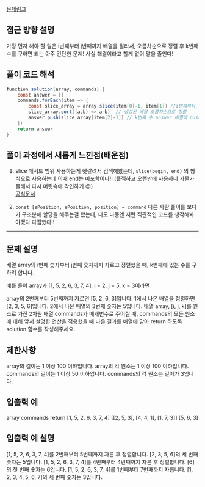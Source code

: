 [문제링크](https://school.programmers.co.kr/learn/courses/30/lessons/42748)

## 접근 방향 설명
가장 먼저 해야 할 일은 i번째부터 j번째까지 배열을 잘라서, 오름차순으로 정렬 후 k번째 수를 구하면 되는 아주 간단한 문제! 사실 해결이라고 할게 없어 말을 줄인다! 

## 풀이 코드 해석
```java script 
function solution(array, commands) {
    const answer = []
    commands.forEach(item => {
        const slice_array = array.slice(item[0]-1, item[1]) //i번째부터, j까지 담는 배열 생성
        slice_array.sort((a,b) => a-b)  // 생성된 배열 오름차순으로 정렬 
        answer.push(slice_array[item[2]-1]) // k번째 수 answer 배열에 push
    })
    return answer
}
```
## 풀이 과정에서 새롭게 느낀점(배운점)
1) slice 메서드 범위 사용하는게 헷갈려서 검색해봤는데, 
    `slice(begin, end)` 의 형식으로 사용하는데 이때 end는 미포함이다!! (플젝하고 오랜만에 사용하니 가물가물해서 다시 머릿속에 각인하기 😑)  
    [공식문서](https://developer.mozilla.org/ko/docs/Web/JavaScript/Reference/Global_Objects/Array/slice)

2) `const [sPosition, ePosition, position] = command` 다른 사람 풀이를 보다가 구조분해 할당을 해주는걸 봤는데, 나도 나중엔 저런 직관적인 코드를 생각해봐야겠다 다짐했다!! 



---
## 문제 설명
배열 array의 i번째 숫자부터 j번째 숫자까지 자르고 정렬했을 때, k번째에 있는 수를 구하려 합니다.

예를 들어 array가 [1, 5, 2, 6, 3, 7, 4], i = 2, j = 5, k = 3이라면

array의 2번째부터 5번째까지 자르면 [5, 2, 6, 3]입니다.
1에서 나온 배열을 정렬하면 [2, 3, 5, 6]입니다.
2에서 나온 배열의 3번째 숫자는 5입니다.
배열 array, [i, j, k]를 원소로 가진 2차원 배열 commands가 매개변수로 주어질 때, commands의 모든 원소에 대해 앞서 설명한 연산을 적용했을 때 나온 결과를 배열에 담아 return 하도록 solution 함수를 작성해주세요.

## 제한사항
array의 길이는 1 이상 100 이하입니다.
array의 각 원소는 1 이상 100 이하입니다.
commands의 길이는 1 이상 50 이하입니다.
commands의 각 원소는 길이가 3입니다.

## 입출력 예
array	commands	return
[1, 5, 2, 6, 3, 7, 4]	[[2, 5, 3], [4, 4, 1], [1, 7, 3]]	[5, 6, 3]

## 입출력 예 설명
[1, 5, 2, 6, 3, 7, 4]를 2번째부터 5번째까지 자른 후 정렬합니다. [2, 3, 5, 6]의 세 번째 숫자는 5입니다.
[1, 5, 2, 6, 3, 7, 4]를 4번째부터 4번째까지 자른 후 정렬합니다. [6]의 첫 번째 숫자는 6입니다.
[1, 5, 2, 6, 3, 7, 4]를 1번째부터 7번째까지 자릅니다. [1, 2, 3, 4, 5, 6, 7]의 세 번째 숫자는 3입니다.